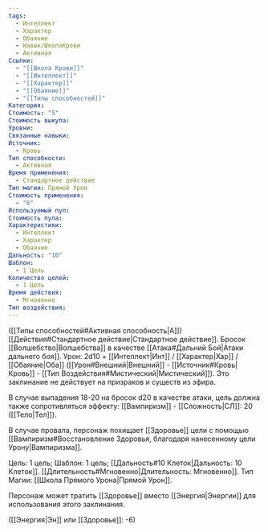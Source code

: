 ```yaml
---
tags:
  - Интеллект
  - Характер
  - Обаяние
  - Навык/ШколаКрови
  - Активная
Ссылки:
  - "[[Школа Крови]]"
  - "[[Интеллект]]"
  - "[[Характер]]"
  - "[[Обаяние]]"
  - "[[Типы способностей]]"
Категория: 
Стоимость: "5"
Стоимость выкупа: 
Уровни: 
Связанные навыки: 
Источник:
  - Кровь
Тип способности:
  - Активная
Время применения:
  - Стандартное действие
Тип магии: Прямой Урон
Стоимость применения:
  - "6"
Используемый пул: 
Стоимость пула: 
Характеристики:
  - Интеллект
  - Характер
  - Обаяние
Дальность: "10"
Шаблон:
  - 1 Цель
Количество целей:
  - 1 Цель
Время действия:
  - Мгновенно
Тип воздействия:
---
```

([[Типы способностей#Активная способность|А]]) [[Действия#Стандартное действие|Стандартное действие]]. Бросок [[Волшебство|Волшебства]] в качестве [[Атака#Дальний Бой|Атаки дальнего боя]]. Урон: 2d10 + [[Интеллект|Инт]] / [[Характер|Хар]] / [[Обаяние|Оба]] ([[Урон#Внешний|Внешний]] - [[Источник#Кровь|Кровь]] - [[Тип Воздействия#Мистический|Мистический]]). Это заклинание не действует на призраков и существ из эфира. 

В случае выпадения 18-20 на бросок d20 в качестве атаки, цель должна также сопротивляться эффекту: [[Вампиризм]] - [[Сложность|СЛ]]: 20 ([[Тело|Тел]]).

В случае провала, персонаж похищает [[Здоровье]] цели с помощью [[Вампиризм#Восстановление Здоровья, благодаря нанесенному цели Урону|Вампиризма]]. 

Цель: 1 цель; Шаблон: 1 цель; [[Дальность#10 Клеток|Дальность: 10 Клеток]]. [[Длительность#Мгновенно|Длительность: Мгновенно]]. Тип Магии: [[Школа Прямого Урона|Прямой Урон]].

Персонаж может тратить [[Здоровье]] вместо [[Энергия|Энергии]] для использования этого заклинания.

([[Энергия|Эн]] или [[Здоровье]]: -6)